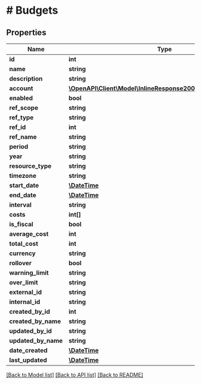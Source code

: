 # # Budgets

## Properties

Name | Type | Description | Notes
------------ | ------------- | ------------- | -------------
**id** | **int** |  | [optional]
**name** | **string** |  | [optional]
**description** | **string** |  | [optional]
**account** | [**\OpenAPI\Client\Model\InlineResponse20040AppDeployInstance**](InlineResponse20040AppDeployInstance.md) |  | [optional]
**enabled** | **bool** |  | [optional]
**ref_scope** | **string** |  | [optional]
**ref_type** | **string** |  | [optional]
**ref_id** | **int** |  | [optional]
**ref_name** | **string** |  | [optional]
**period** | **string** |  | [optional]
**year** | **string** |  | [optional]
**resource_type** | **string** |  | [optional]
**timezone** | **string** |  | [optional]
**start_date** | [**\DateTime**](\DateTime.md) |  | [optional]
**end_date** | [**\DateTime**](\DateTime.md) |  | [optional]
**interval** | **string** |  | [optional]
**costs** | **int[]** |  | [optional]
**is_fiscal** | **bool** |  | [optional]
**average_cost** | **int** |  | [optional]
**total_cost** | **int** |  | [optional]
**currency** | **string** |  | [optional]
**rollover** | **bool** |  | [optional]
**warning_limit** | **string** |  | [optional]
**over_limit** | **string** |  | [optional]
**external_id** | **string** |  | [optional]
**internal_id** | **string** |  | [optional]
**created_by_id** | **int** |  | [optional]
**created_by_name** | **string** |  | [optional]
**updated_by_id** | **string** |  | [optional]
**updated_by_name** | **string** |  | [optional]
**date_created** | [**\DateTime**](\DateTime.md) |  | [optional]
**last_updated** | [**\DateTime**](\DateTime.md) |  | [optional]

[[Back to Model list]](../../README.md#models) [[Back to API list]](../../README.md#endpoints) [[Back to README]](../../README.md)
